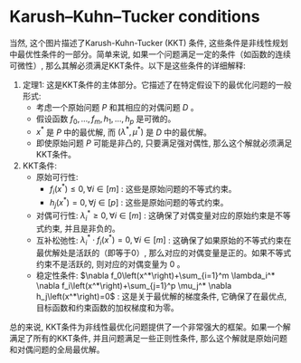 # Karush–Kuhn–Tucker conditions


当然, 这个图片描述了Karush-Kuhn-Tucker (KKT) 条件, 这些条件是非线性规划中最优性条件的一部分。简单来说, 如果一个问题满足一定的条件（如函数的连续可微性）, 那么其解必须满足KKT条件。以下是这些条件的详细解释:
1. 定理1: 这是KKT条件的主体部分。它描述了在特定假设下的最优化问题的一般形式:
	- 考虑一个原始问题 $P$ 和其相应的对偶问题 $D$ 。
	- 假设函数 $f_0, \ldots, f_m, h_1, \ldots, h_p$ 是可微的。
	- $x^*$ 是 $P$ 中的最优解, 而 $\left(\lambda^*, \mu^*\right)$ 是 $D$ 中的最优解。
	- 即使原始问题 $P$ 可能是非凸的, 只要满足强对偶性, 那么这个解就必须满足KKT条件。
1. KKT条件:
	- 原始可行性:
		- $f_i\left(x^*\right) \leq 0, \forall i \in[m]$ : 这些是原始问题的不等式约束。
		- $h_j\left(x^*\right)=0, \forall j \in[p]$ : 这些是原始问题的等式约束。
	- 对偶可行性: $\lambda_i^* \geq 0, \forall i \in[m]$ : 这确保了对偶变量对应的原始约束是不等式约束, 并且是非负的。
	- 互补松弛性: $\lambda_i^* \cdot f_i\left(x^*\right)=0, \forall i \in[m]$ : 这确保了如果原始的不等式约束在最优解处是活跃的（即等于0）, 那么对应的对偶变量是正的。如果不等式约束不是活跃的, 则对应的对偶变量为 0 。
	- 稳定性条件: $\nabla f_0\left(x^*\right)+\sum_{i=1}^m \lambda_i^* \nabla f_i\left(x^*\right)+\sum_{j=1}^p \mu_j^* \nabla h_j\left(x^*\right)=0$ : 这是关于最优解的梯度条件, 它确保了在最优点, 目标函数和约束函数的加权梯度和为零。

总的来说, KKT条件为非线性最优化问题提供了一个非常强大的框架。如果一个解满足了所有的KKT条件, 并且问题满足一些正则性条件, 那么这个解就是原始问题和对偶问题的全局最优解。

